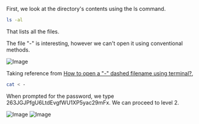 First, we look at the directory's contents using the ls command.

```bash 
ls -al
```
That lists all the files. 

The file "-" is interesting, however we can't open it using conventional methods.

![Image](https://github.com/user-attachments/assets/22edad62-2fce-4375-a013-6d710938f0ed)

Taking reference from [How to open a "-" dashed filename using terminal?](https://stackoverflow.com/questions/42187323/how-to-open-a-dashed-filename-using-terminal),

```bash
cat < - 
```
When prompted for the password, we type 263JGJPfgU6LtdEvgfWU1XP5yac29mFx. We can proceed to level 2.

![Image](https://github.com/user-attachments/assets/1773a286-ea23-4072-9fac-a5ab9fe4cc36)
![Image](https://github.com/user-attachments/assets/ef73574b-c2bf-4291-a86e-b3a673604b1b)
